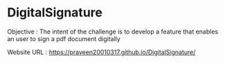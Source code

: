 # DigitalSignature

Objective : The intent of the challenge is to develop a feature that enables an user to sign a pdf document digitally


Website URL : https://praveen20010317.github.io/DigitalSignature/
